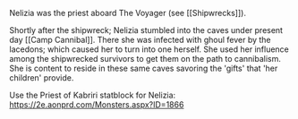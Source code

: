 Nelizia was the priest aboard The Voyager (see [[Shipwrecks]]).

Shortly after the shipwreck; Nelizia stumbled into the caves under present day [[Camp Cannibal]]. There she was infected with ghoul fever by the lacedons; which caused her to turn into one herself. She used her influence among the shipwrecked survivors to get them on the path to cannibalism. She is content to reside in these same caves savoring the 'gifts' that 'her children' provide.

Use the Priest of Kabriri statblock for Nelizia: https://2e.aonprd.com/Monsters.aspx?ID=1866
